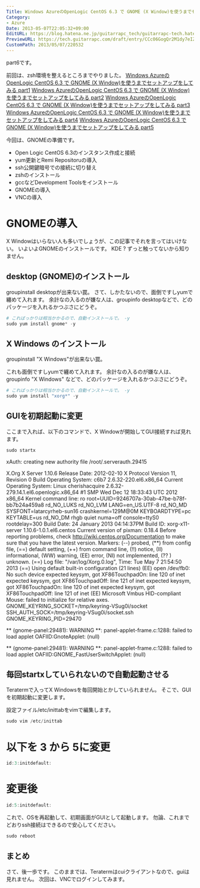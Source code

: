 ```yaml
---
Title: Windows AzureのOpenLogic CentOS 6.3 で GNOME (X Window)を使うまでセットアップをしてみる part6
Category:
- Azure
Date: 2013-05-07T22:05:32+09:00
EditURL: https://blog.hatena.ne.jp/guitarrapc_tech/guitarrapc-tech.hatenablog.com/atom/entry/6802418398340707000
PreviewURL: https://tech.guitarrapc.com/draft/entry/CCc06GogQr2M1dy7eIZ_LdQUzL0
CustomPath: 2013/05/07/220532
---
```


<!--
Date: 2013-05-07T22:05:32+09:00
URL: https://tech.guitarrapc.com/entry/2013/05/07/220532
-->

part6です。

前回は、zsh環境を整えるところまでやりました。
[Windows AzureのOpenLogic CentOS 6.3 で GNOME (X Window)を使うまでセットアップをしてみる part1](http://guitarrapc.wordpress.com/2013/05/06/windows-azure%e3%81%aeopenlogic-centos-6-3-%e3%81%a7-gnome-x-window%e3%82%92%e4%bd%bf%e3%81%86%e3%81%be%e3%81%a7%e3%82%bb%e3%83%83%e3%83%88%e3%82%a2%e3%83%83%e3%83%97%e3%82%92%e3%81%97%e3%81%a6/)
[Windows AzureのOpenLogic CentOS 6.3 で GNOME (X Window)を使うまでセットアップをしてみる part2](http://guitarrapc.wordpress.com/2013/05/06/windows-azure%e3%81%aeopenlogic-centos-6-3-%e3%81%a7-gnome-x-window%e3%82%92%e4%bd%bf%e3%81%86%e3%81%be%e3%81%a7%e3%82%bb%e3%83%83%e3%83%88%e3%82%a2%e3%83%83%e3%83%97%e3%82%92%e3%81%97%e3%81%a6-2/)
[Windows AzureのOpenLogic CentOS 6.3 で GNOME (X Window)を使うまでセットアップをしてみる part3](http://guitarrapc.wordpress.com/2013/05/07/windows-azure%e3%81%aeopenlogic-centos-6-3-%e3%81%a7-gnome-x-window%e3%82%92%e4%bd%bf%e3%81%86%e3%81%be%e3%81%a7%e3%82%bb%e3%83%83%e3%83%88%e3%82%a2%e3%83%83%e3%83%97%e3%82%92%e3%81%97%e3%81%a6-3/)
[Windows AzureのOpenLogic CentOS 6.3 で GNOME (X Window)を使うまでセットアップをしてみる part4](http://guitarrapc.wordpress.com/2013/05/08/windows-azure%e3%81%aeopenlogic-centos-6-3-%e3%81%a7-gnome-x-window%e3%82%92%e4%bd%bf%e3%81%86%e3%81%be%e3%81%a7%e3%82%bb%e3%83%83%e3%83%88%e3%82%a2%e3%83%83%e3%83%97%e3%82%92%e3%81%97%e3%81%a6-5/)
[Windows AzureのOpenLogic CentOS 6.3 で GNOME (X Window)を使うまでセットアップをしてみる part5](http://guitarrapc.wordpress.com/2013/05/08/windows-azure%e3%81%aeopenlogic-centos-6-3-%e3%81%a7-gnome-x-window%e3%82%92%e4%bd%bf%e3%81%86%e3%81%be%e3%81%a7%e3%82%bb%e3%83%83%e3%83%88%e3%82%a2%e3%83%83%e3%83%97%e3%82%92%e3%81%97%e3%81%a6-6/)


今回は、GNOMEの準備です。


- Open Logic CentOS 6.3のインスタンス作成と接続
- yum更新とRemi Repositoruの導入
- ssh公開鍵暗号での接続に切り替え
- zshのインストール
- gccなどDevelopment Toolsをインストール
- GNOMEの導入
- VNCの導入





# GNOMEの導入
X Windowはいらない人も多いでしょうが、この記事でそれを言ってはいけない。
いよいよGNOMEのインストールです。 KDE ? ずっと触ってないから知りません。

## desktop (GNOME)のインストール
groupinstall desktopが出来ない罠。
さて、しかたないので、面倒ですしyumで纏めて入れます。
余計なの入るのが嫌な人は、groupinfo desktopなどで、どのパッケージを入れるかつぶさにどうぞ。


```ps1
# こればっかりは相当かかるので、自動インストールで。 -y
sudo yum install gnome* -y
```


## X Windows のインストール
groupinstall "X Windows"が出来ない罠。

これも面倒ですしyumで纏めて入れます。
余計なの入るのが嫌な人は、groupinfo "X Windows" などで、どのパッケージを入れるかつぶさにどうぞ。


```ps1
# こればっかりは相当かかるので、自動インストールで。 -y
sudo yum install "xorg*" -y
```


## GUIを初期起動に変更
ここまで入れば、以下のコマンドで、X Windowが開始してGUI接続すれば見れます。

```ps1
sudo startx
```


xAuth:  creating new authority file /root/.serverauth.29415


X.Org X Server 1.10.6
Release Date: 2012-02-10
X Protocol Version 11, Revision 0
Build Operating System: c6b7 2.6.32-220.el6.x86_64
Current Operating System: Linux cherishacquire 2.6.32-279.14.1.el6.openlogic.x86_64 #1 SMP Wed Dec 12 18:33:43 UTC 2012 x86_64
Kernel command line: ro root=UUID=9246707a-30ab-47be-b78f-bb7b24a459a8 rd_NO_LUKS rd_NO_LVM LANG=en_US.UTF-8 rd_NO_MD SYSFONT=latarcyrheb-sun16 crashkernel=129M@0M  KEYBOARDTYPE=pc KEYTABLE=us rd_NO_DM rhgb quiet numa=off console=ttyS0 rootdelay=300
Build Date: 24 January 2013  04:14:37PM
Build ID: xorg-x11-server 1.10.6-1.0.1.el6.centos
Current version of pixman: 0.18.4
		Before reporting problems, check http://wiki.centos.org/Documentation
		to make sure that you have the latest version.
Markers: (--) probed, (**) from config file, (==) default setting,
		(++) from command line, (!!) notice, (II) informational,
		(WW) warning, (EE) error, (NI) not implemented, (?? ) unknown.
(==) Log file: "/var/log/Xorg.0.log", Time: Tue May  7 21:54:50 2013
(==) Using default built-in configuration (21 lines)
(EE) open /dev/fb0: No such device
expected keysym, got XF86TouchpadOn: line 120 of inet
expected keysym, got XF86TouchpadOff: line 121 of inet
expected keysym, got XF86TouchpadOn: line 120 of inet
expected keysym, got XF86TouchpadOff: line 121 of inet
(EE) Microsoft Vmbus HID-compliant Mouse: failed to initialize for relative axes.
GNOME_KEYRING_SOCKET=/tmp/keyring-VSug0i/socket
SSH_AUTH_SOCK=/tmp/keyring-VSug0i/socket.ssh
GNOME_KEYRING_PID=29470

** (gnome-panel:29481): WARNING **: panel-applet-frame.c:1288: failed to load applet OAFIID:GnoteApplet:
(null)

** (gnome-panel:29481): WARNING **: panel-applet-frame.c:1288: failed to load applet OAFIID:GNOME_FastUserSwitchApplet:
(null)


## 毎回startxしていられないので自動起動させる
Teratermで入ってX Windowsを毎回開始とかしていられません。
そこで、GUIを初期起動に変更します。

設定ファイル/etc/inittabをvimで編集します。

```ps1
sudo vim /etc/inittab
```


# 以下を 3 から 5に変更

```ps1
id:3:initdefault:
```


# 変更後

```ps1
id:5:initdefault:
```


これで、OSを再起動して、初期画面がGUIとして起動します。
勿論、これまでどおりssh接続はできるので安心してください。

```ps1
sudo reboot
```



## まとめ
さて、後一歩です。
このままでは、Teratermはcuiクライアントなので、guiは見れません。
次回は、VNCでログインしてみます。
